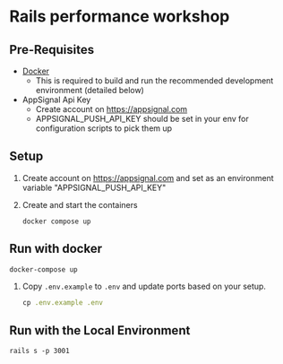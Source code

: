 # Rails performance workshop

## Pre-Requisites

- [Docker](https://docs.docker.com/desktop/mac/install/)
    - This is required to build and run the recommended development environment (detailed below)
- AppSignal Api Key
    - Create account on https://appsignal.com
    - APPSIGNAL_PUSH_API_KEY should be set in your env for configuration scripts to pick them up

## Setup

1. Create account on https://appsignal.com and set as  an environment variable "APPSIGNAL_PUSH_API_KEY"

1. Create and start the containers
      ```shell
      docker compose up
      ```

## Run with docker

```shell
docker-compose up
```

1. Copy `.env.example` to `.env` and update ports based on your setup.
      ```ruby
      cp .env.example .env
      ```

## Run with the Local Environment

```shell
rails s -p 3001
```
